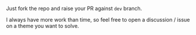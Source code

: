 Just fork the repo and raise your PR against `dev` branch.

I always have more work than time, so feel free to open a discussion / issue on a theme you want to solve.
